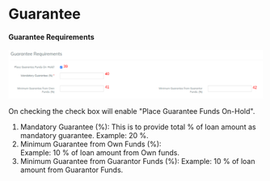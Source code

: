 # Guarantee

#### Guarantee Requirements <a href="#loanproducts-guaranteerequirements" id="loanproducts-guaranteerequirements"></a>

![](../../../../.gitbook/assets/Screenshot8.png)

On checking the check box will enable "Place Guarantee Funds On-Hold".&#x20;

1. Mandatory Guarantee (%): This is to provide total % of loan amount as mandatory guarantee. Example: 20 %.&#x20;
2. Minimum Guarantee from Own Funds (%):\
   Example: 10 % of loan amount from Own funds.&#x20;
3. Minimum Guarantee from Guarantor Funds (%): Example: 10 % of loan amount from Guarantor Funds.
